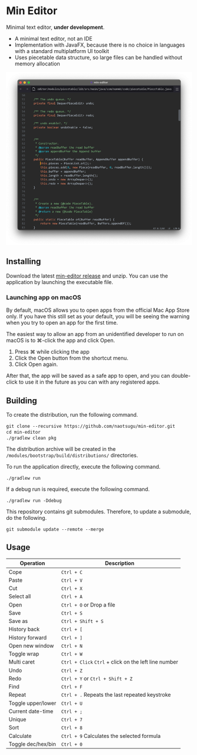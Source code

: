 # Min Editor

Minimal text editor, **under development**.

* A minimal text editor, not an IDE
* Implementation with JavaFX, because there is no choice in languages with a standard multiplatform UI toolkit
* Uses piecetable data structure, so large files can be handled without memory allocation


![screenshot1](docs/images/screenshot-01.png)


## Installing

Download the latest [min-editor release](https://github.com/naotsugu/min-editor/releases) and unzip.
You can use the application by launching the executable file.

### Launching app on macOS

By default, macOS allows you to open apps from the official Mac App Store only.
If you have this still set as your default, you will be seeing the warning when you try to open an app for the first time.

The easiest way to allow an app from an unidentified developer to run on macOS is to ⌘-click the app and click Open.

1. Press ⌘ while clicking the app
2. Click the Open button from the shortcut menu.
3. Click Open again.

After that, the app will be saved as a safe app to open, and you can double-click to use it in the future as you can with any registered apps.


## Building

To create the distribution, run the following command.

```
git clone --recursive https://github.com/naotsugu/min-editor.git
cd min-editor
./gradlew clean pkg
```

The distribution archive will be created in the `/modules/bootstrap/build/distributions/` directories.


To run the application directly, execute the following command.

```console
./gradlew run
```

If a debug run is required, execute the following command.

```console
./gradlew run -Ddebug
```

This repository contains git submodules.
Therefore, to update a submodule, do the following.

```
git submodule update --remote --merge
```


## Usage

| Operation                | Description                                           |
|--------------------------|-------------------------------------------------------|
| Cope                     | `Ctrl + C`                                            |
| Paste                    | `Ctrl + V`                                            |
| Cut                      | `Ctrl + X`                                            |
| Select all               | `Ctrl + A`                                            |
| Open                     | `Ctrl + O` or Drop a file                             |
| Save                     | `Ctrl + S`                                            |
| Save as                  | `Ctrl + Shift + S`                                    |
| History back             | `Ctrl + [`                                            |
| History forward          | `Ctrl + ]`                                            |
| Open new window          | `Ctrl + N`                                            |
| Toggle wrap              | `Ctrl + W`                                            |
| Multi caret              | `Ctrl + Click` `Ctrl` + click on the left line number |
| Undo                     | `Ctrl + Z`                                            |
| Redo                     | `Ctrl + Y` or `Ctrl + Shift + Z`                      |
| Find                     | `Ctrl + F`                                            |
| Repeat                   | `Ctrl + .`  Repeats the last repeated keystroke       |
| Toggle upper/lower       | `Ctrl + U`                                            |
| Current date-time        | `Ctrl + ;`                                            |
| Unique | `Ctrl + 7`                                            |
| Sort                     | `Ctrl + 8`                                            |
| Calculate                | `Ctrl + 9`  Calculates the selected formula           |
| Toggle dec/hex/bin       | `Ctrl + 0`                                            |


